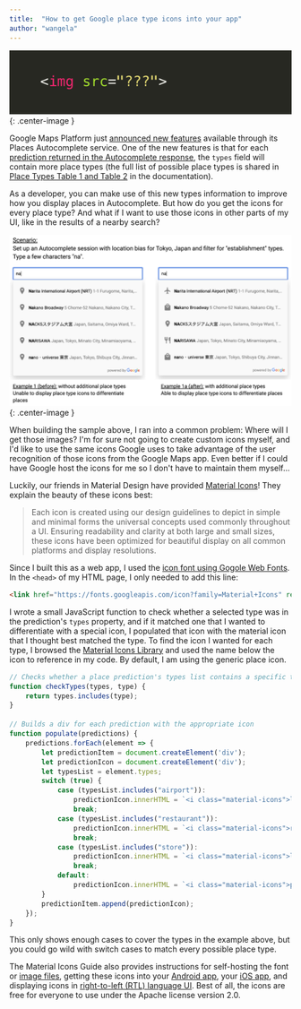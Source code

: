 ```yaml
---
title:  "How to get Google place type icons into your app"
author: "wangela"
---
```

![img src=??? need imgs plz](/assets/img/img-no-src.png){: .center-image }

Google Maps Platform just [announced new features](https://goo.gle/new-autocomplete-blog) available through its Places Autocomplete service. One of the new features is that for each [prediction returned in the Autocomplete response](https://developers.google.com/places/web-service/autocomplete#place_autocomplete_results), the `types` field will contain more place types (the full list of possible place types is shared in [Place Types Table 1 and Table 2](https://developers.google.com/places/web-service/supported_types) in the documentation).

As a developer, you can make use of this new types information to improve how you display places in Autocomplete. But how do you get the icons for every place type? And what if I want to use those icons in other parts of my UI, like in the results of a nearby search?

![Screenshot of autocomplete with place type icons from the announcement blog post](/assets/img/autocomplete-types.png){: .center-image }

When building the sample above, I ran into a common problem: Where will I get those images? I'm for sure not going to create custom icons myself, and I'd like to use the same icons Google uses to take advantage of the user recognition of those icons from the Google Maps app. Even better if I could have Google host the icons for me so I don't have to maintain them myself...

Luckily, our friends in Material Design have provided [Material Icons](http://google.github.io/material-design-icons/)! They explain the beauty of these icons best:
> Each icon is created using our design guidelines to depict in simple and minimal forms the universal concepts used commonly throughout a UI. Ensuring readability and clarity at both large and small sizes, these icons have been optimized for beautiful display on all common platforms and display resolutions.

Since I built this as a web app, I used the [icon font using Gogole Web Fonts](http://google.github.io/material-design-icons/#icon-font-for-the-web). In the `<head>` of my HTML page, I only needed to add this line:
```html
<link href="https://fonts.googleapis.com/icon?family=Material+Icons" rel="stylesheet">
```

I wrote a small JavaScript function to check whether a selected type was in the prediction's `types` property, and if it matched one that I wanted to differentiate with a special icon, I populated that icon with the material icon that I thought best matched the type. To find the icon I wanted for each type, I browsed the [Material Icons Library](https://material.io/resources/icons/) and used the name below the icon to reference in my code. By default, I am using the generic place icon.
```javascript
// Checks whether a place prediction's types list contains a specific type
function checkTypes(types, type) {
    return types.includes(type);
}

// Builds a div for each prediction with the appropriate icon
function populate(predictions) {
    predictions.forEach(element => {
        let predictionItem = document.createElement('div');
        let predictionIcon = document.createElement('div');
        let typesList = element.types;
        switch (true) {
            case (typesList.includes("airport")):
                predictionIcon.innerHTML = `<i class="material-icons">local_airport</i>`;
                break;
            case (typesList.includes("restaurant")):
                predictionIcon.innerHTML = `<i class="material-icons">restaurant</i>`;
                break;
            case (typesList.includes("store")):
                predictionIcon.innerHTML = `<i class="material-icons">local_mall</i>`;
                break;
            default:
                predictionIcon.innerHTML = `<i class="material-icons">place</i>`;
        }
        predictionItem.append(predictionIcon);
    });
}
```

This only shows enough cases to cover the types in the example above, but you could go wild with switch cases to match every possible place type.

The Material Icons Guide also provides instructions for self-hosting the font or [image files](http://google.github.io/material-design-icons/#icon-images-for-the-web), getting these icons into your [Android app](http://google.github.io/material-design-icons/#icons-for-android), your [iOS app](http://google.github.io/material-design-icons/#icons-for-ios), and displaying icons in [right-to-left (RTL) language UI](http://google.github.io/material-design-icons/#icons-in-rtl). Best of all, the icons are free for everyone to use under the Apache license version 2.0.